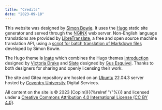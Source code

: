 ```yaml
---
title: "Credits"
date: "2023-09-18"
---
```


This website was designed by [Simon Bowie](https://simonxix.com). It uses the [Hugo](https://gohugo.io/) static site generator and served through the [NGINX](https://www.nginx.com/) web server. Non-English language translations are provided by [LibreTranslate](https://libretranslate.com/), a free and open source machine translation API, using a [script for batch translation of Markdown files](https://github.com/SimonXIX/Markdown_translation) developed by Simon Bowie. 

The Hugo theme is [Inate](https://github.com/COPIM/inate-hugo) which combines the Hugo themes [Introduction](https://github.com/victoriadrake/hugo-theme-introduction) designed by [Victoria Drake](https://victoria.dev) and [Slate](https://github.com/gesquive/slate) designed by [Gus Esquivel](https://github.com/gesquive). Thanks to both designers for sharing and openly licensing their work. 

The site and Gitea repository are hosted on an [Ubuntu](https://ubuntu.com/) 22.04.3 server hosted by [Coventry University](https://www.coventry.ac.uk/) Digital Services.

All content on the site is © 2023 [Copim]({{%relref "/"%}}) and licensed under a [Creative Commons Attribution 4.0 International License (CC BY 4.0)](https://creativecommons.org/licenses/by/4.0/).
